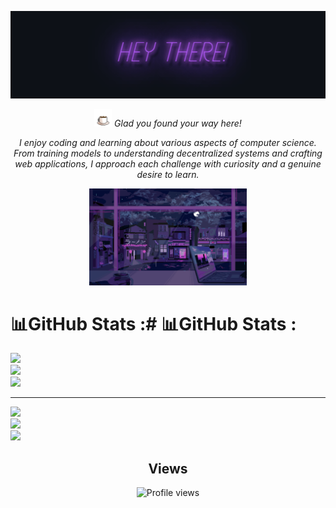 <p align="center">
  <img height="140px" src="https://github.com/Sarayu-T/Sarayu-T/blob/main/assets/hey2.svg" /> 
</p>

<p align="center">
  <img height="28px" src="https://github.com/Sarayu-T/Sarayu-T/blob/main/assets/coffee.svg" />
  <i style="display: inline;">Glad you found your way here!</i>
</p>

<p align="center">
  <i>I enjoy coding and learning about various aspects of computer science. From training models to understanding decentralized systems and crafting web applications, I approach each challenge with curiosity and a genuine desire to learn.</i>
</p>

<p align="center">
  <img width="50%" src="https://github.com/Sarayu-T/Sarayu-T/blob/main/assets/laptop.svg" />
</p>

 # 📊GitHub Stats :# 📊GitHub Stats :
![](https://github-readme-stats.vercel.app/api?username=Sarayu-T&theme=radical&hide_border=false&include_all_commits=false&count_private=false)<br/>
![](https://github-readme-streak-stats.herokuapp.com/?user=Sarayu-T&theme=radical&hide_border=false)<br/>
![](https://github-readme-stats.vercel.app/api/top-langs/?username=Sarayu-T&theme=radical&hide_border=false&include_all_commits=false&count_private=false&layout=compact)

---

![](https://github-readme-stats.vercel.app/api?username=Sarayu-T&theme=radical&hide_border=false&include_all_commits=false&count_private=false)<br/>
![](https://github-readme-streak-stats.herokuapp.com/?user=Sarayu-T&theme=radical&hide_border=false)<br/>
![](https://github-readme-stats.vercel.app/api/top-langs/?username=Sarayu-T&theme=radical&hide_border=false&include_all_commits=false&count_private=false&layout=compact)

<h2 align="center">Views</h2>
<p align="center">
  <img src="https://komarev.com/ghpvc/?username=Sarayu-T&label=Profile%20views&color=0e75b6&style=flat" alt="Profile views">
</p>
